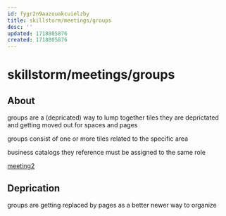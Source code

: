 ```yaml
---
id: fygr2n9aazouakcuielzby
title: skillstorm/meetings/groups
desc: ''
updated: 1718805876
created: 1718805876
---
```

# skillstorm/meetings/groups

## About

groups are a (depricated) way to lump together tiles
they are deprictated and getting moved out for spaces and pages

groups consist of one or more tiles related to the specific area

business catalogs they reference must be assigned to the same role

[meeting2](./skillstorm/meeting2.md)


## Deprication

groups are getting replaced by pages as a better newer way to organize
